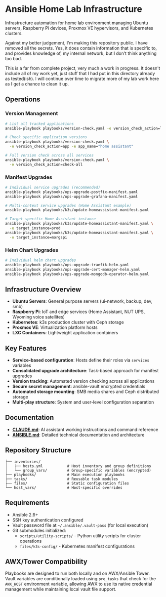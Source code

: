 # Ansible Home Lab Infrastructure

Infrastructure automation for home lab environment managing Ubuntu servers,
Raspberry Pi devices, Proxmox VE hypervisors, and Kubernetes clusters.

Against my better judgement, I'm making this repository public. I have removed
all the secrets. Yes, it does contain information that is specific to, and
provides knowledge of, my internal network, but I don't think anything too bad.

This is a far from complete project, very much a work in progress. It doesn't
include all of my work yet, just stuff that I had put in this directory already
as tested(ish). I will continue over time to migrate more of my lab work here
as I get a chance to clean it up.

## Operations

### Version Management

```bash
# List all tracked applications
ansible-playbook playbooks/version-check.yaml -e version_check_action=list

# Check specific application versions
ansible-playbook playbooks/version-check.yaml \
  -e version_check_action=app -e app_name="home assistant"

# Full version check across all services
ansible-playbook playbooks/version-check.yaml \
  -e version_check_action=check-all
```

### Manifest Upgrades

```bash
# Individual service upgrades (recommended)
ansible-playbook playbooks/ops-upgrade-postfix-manifest.yaml
ansible-playbook playbooks/ops-upgrade-grafana-manifest.yaml

# Multi-context service upgrades (Home Assistant example)
ansible-playbook playbooks/k3s/update-homeassistant-manifest.yaml

# Target specific Home Assistant instance
ansible-playbook playbooks/k3s/update-homeassistant-manifest.yaml \
  -e target_instance=prod
ansible-playbook playbooks/k3s/update-homeassistant-manifest.yaml \
  -e target_instance=morgspi
```

### Helm Chart Upgrades

```bash
# Individual helm chart upgrades
ansible-playbook playbooks/ops-upgrade-traefik-helm.yaml
ansible-playbook playbooks/ops-upgrade-cert-manager-helm.yaml
ansible-playbook playbooks/ops-upgrade-mongodb-operator-helm.yaml
```

## Infrastructure Overview

- **Ubuntu Servers**: General purpose servers (ui-network, backup, dev, smb)
- **Raspberry Pi**: IoT and edge services (Home Assistant, NUT UPS, Wyoming
  voice satellites)
- **Kubernetes**: k3s production cluster with Ceph storage
- **Proxmox VE**: Virtualization platform hosts
- **LXC Containers**: Lightweight application containers

## Key Features

- **Service-based configuration**: Hosts define their roles via `services`
  variables
- **Consolidated upgrade architecture**: Task-based approach for manifest
  upgrades
- **Version tracking**: Automated version checking across all applications
- **Secure secret management**: ansible-vault encrypted credentials
- **Automated storage mounting**: SMB media shares and Ceph distributed
  storage
- **Multi-play structure**: System and user-level configuration separation

## Documentation

- **[CLAUDE.md](CLAUDE.md)**: AI assistant working instructions and command
  reference
- **[ANSIBLE.md](ANSIBLE.md)**: Detailed technical documentation and
  architecture

## Repository Structure

```text
├── inventories/
│   ├── hosts.yml           # Host inventory and group definitions
│   └── group_vars/         # Group-specific variables (encrypted)
├── playbooks/              # Main execution playbooks
├── tasks/                  # Reusable task modules
├── files/                  # Static configuration files
└── host_vars/              # Host-specific overrides
```

## Requirements

- Ansible 2.9+
- SSH key authentication configured
- Vault password file at `~/.ansible/.vault-pass` (for local execution)
- Git submodules initialized:
  - `scripts/utility-scripts/` - Python utility scripts for cluster operations
  - `files/k3s-config/` - Kubernetes manifest configurations

## AWX/Tower Compatibility

Playbooks are designed to run both locally and on AWX/Ansible Tower. Vault
variables are conditionally loaded using `pre_tasks` that check for the
`AWX_HOST` environment variable, allowing AWX to use its native credential
management while maintaining local vault file support.
